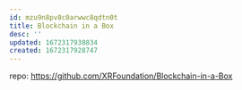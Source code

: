 ```yaml
---
id: mzu9n8pv8c0arwwc8qdtn0t
title: Blockchain in a Box
desc: ''
updated: 1672317938834
created: 1672317928747
---
```


repo: https://github.com/XRFoundation/Blockchain-in-a-Box
